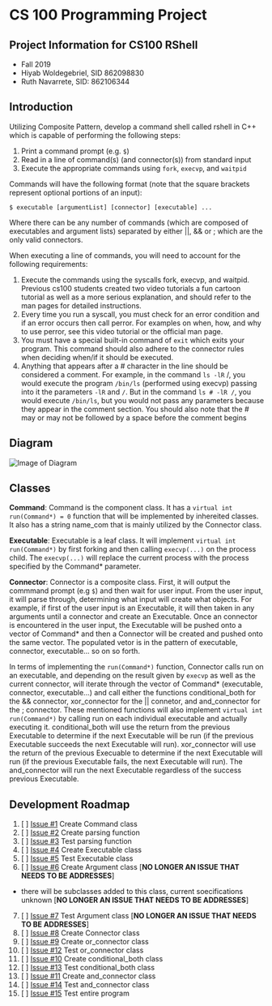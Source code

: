 # CS 100 Programming Project

## Project Information for CS100 RShell
* Fall 2019
* Hiyab Woldegebriel, SID 862098830 
* Ruth Navarrete, SID: 862106344

## Introduction
Utilizing Composite Pattern, develop a command shell called rshell in C++ which is capable of performing the following steps:

1. Print a command prompt (e.g. `$`)
1. Read in a line of command(s) (and connector(s)) from standard input
1. Execute the appropriate commands using `fork`, `execvp`, and `waitpid`

Commands will have the following format (note that the square brackets represent optional portions of an input):

`$ executable [argumentList] [connector] [executable] ...`

Where there can be any number of commands (which are composed of executables and argument lists) separated by either ||, && or ; which are the only valid connectors.

When executing a line of commands, you will need to account for the following requirements:

1. Execute the commands using the syscalls fork, execvp, and waitpid. Previous cs100 students created two video tutorials a fun cartoon tutorial as well as a more serious explanation, and should refer to the man pages for detailed instructions.
2. Every time you run a syscall, you must check for an error condition and if an error occurs then call perror. For examples on when, how, and why to use perror, see this video tutorial or the official man page.
3. You must have a special built-in command of `exit` which exits your program. This command should also adhere to the connector rules when deciding when/if it should be executed.
4. Anything that appears after a # character in the line should be considered a comment. For example, in the command `ls -lR` /, you would execute the program `/bin/ls` (performed using execvp) passing into it the parameters `-lR` and `/`. But in the command `ls # -lR /`, you would execute `/bin/ls`, but you would not pass any parameters because they appear in the comment section. You should also note that the # may or may not be followed by a space before the comment begins

## Diagram
![Image of Diagram](https://github.com/cs100/assignment-yabbie_ruth/blob/master/images/Updated%20Design%20Assignment%20Diagram.png?raw=true)

## Classes
**Command**: Command is the component class. It has a `virtual int run(Command*) = 0` function that will be implemented by inhereited classes. It also has a string name_com that is mainly utilized by the Connector class.

**Executable**: Executable is a leaf class. It will implement `virtual int run(Command*)` by first forking and then calling `execvp(...)` on the process child. The `execvp(...)` will replace the current process with the process specified by the Command* parameter.

**Connector**: Connector is a composite class. First, it will output the commmand prompt (e.g `$`) and then wait for user input. From the user input, it will parse through, determining what input will create what objects. For example, if first of the user input is an Executable, it will then taken in any arguments until a connector and create an Executable. Once an connector is encountered in the user input, the Executable will be pushed onto a vector of Command* and then a Connector will be created and pushed onto the same vector. The populated vetor is in the pattern of executable, connector, executable... so on so forth. 

In terms of implementing the `run(Command*)` function, Connector calls run on an executable, and depending on the result given by `execvp` as well as the current connector, will iterate through the vector of Command* (executable, connector, executable...) and call either the functions conditional_both for the && connector, xor_connector for the || connetor, and and_connector for the ; connector. These mentioned functions will also implement `virtual int run(Command*)` by calling run on each individual executable and actually executing it. conditional_both will use the return from the previous Executable to determine if the next Executable will be run (if the previous Executable succeeds the next Executable will run). xor_connector will use the return of the previous Execuable to determine if the next Executable will run (if the previous Executable fails, the next Executable will run). The and_connector will run the next Executable regardless of the success previous Executable.

## Development Roadmap
1. [ ] [Issue #1](https://github.com/cs100/assignment-yabbie_ruth/issues/1#issue-514387114) Create Command class
2. [ ] [Issue #2](https://github.com/cs100/assignment-yabbie_ruth/issues/2#issue-514392464) Create parsing function
3. [ ] [Issue #3](https://github.com/cs100/assignment-yabbie_ruth/issues/3#issue-514394947) Test parsing function
4. [ ] [Issue #4](https://github.com/cs100/assignment-yabbie_ruth/issues/4#issue-514395377) Create Executable class
5. [ ] [Issue #5](https://github.com/cs100/assignment-yabbie_ruth/issues/5#issue-514395582) Test Executable class
6. [ ] [Issue #6](https://github.com/cs100/assignment-yabbie_ruth/issues/6#issue-514395775) Create Argument class [__NO LONGER AN ISSUE THAT NEEDS TO BE ADDRESSES__]
  * there will be subclasses added to this class, current soecifications unknown [__NO LONGER AN ISSUE THAT NEEDS TO BE ADDRESSES__]
7. [ ] [Issue #7](https://github.com/cs100/assignment-yabbie_ruth/issues/7#issue-514395889) Test Argument class [__NO LONGER AN ISSUE THAT NEEDS TO BE ADDRESSES__]
8. [ ] [Issue #8](https://github.com/cs100/assignment-yabbie_ruth/issues/8#issue-514396213) Create Connector class
9. [ ] [Issue #9](https://github.com/cs100/assignment-yabbie_ruth/issues/9#issue-514396631) Create or_connector class
10. [ ] [Issue #12](https://github.com/cs100/assignment-yabbie_ruth/issues/12#issue-514396967) Test or_connector class
11. [ ] [Issue #10](https://github.com/cs100/assignment-yabbie_ruth/issues/10#issue-514396710) Create conditional_both class
12. [ ] [Issue #13](https://github.com/cs100/assignment-yabbie_ruth/issues/13#issue-514397036) Test conditional_both class
13. [ ] [Issue #11](https://github.com/cs100/assignment-yabbie_ruth/issues/11#issue-514396831) Create and_connector class
14. [ ] [Issue #14](https://github.com/cs100/assignment-yabbie_ruth/issues/14#issue-514397147) Test and_connector class
15. [ ] [Issue #15](https://github.com/cs100/assignment-yabbie_ruth/issues/15#issue-514397323) Test entire program
